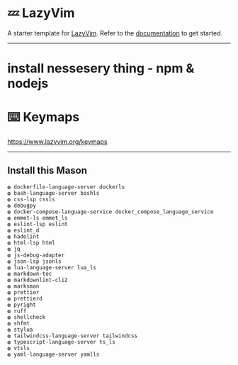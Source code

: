 # 💤 LazyVim

A starter template for [LazyVim](https://github.com/LazyVim/LazyVim).
Refer to the [documentation](https://lazyvim.github.io/installation) to get started.

---

# install nessesery thing - npm & nodejs

# ⌨️ Keymaps
https://www.lazyvim.org/keymaps

---

## Install this Mason

    ◍ dockerfile-language-server dockerls
    ◍ bash-language-server bashls
    ◍ css-lsp cssls
    ◍ debugpy
    ◍ docker-compose-language-service docker_compose_language_service
    ◍ emmet-ls emmet_ls
    ◍ eslint-lsp eslint
    ◍ eslint_d
    ◍ hadolint
    ◍ html-lsp html
    ◍ jq
    ◍ js-debug-adapter
    ◍ json-lsp jsonls
    ◍ lua-language-server lua_ls
    ◍ markdown-toc
    ◍ markdownlint-cli2
    ◍ marksman
    ◍ prettier
    ◍ prettierd
    ◍ pyright
    ◍ ruff
    ◍ shellcheck
    ◍ shfmt
    ◍ stylua
    ◍ tailwindcss-language-server tailwindcss
    ◍ typescript-language-server ts_ls
    ◍ vtsls
    ◍ yaml-language-server yamlls
